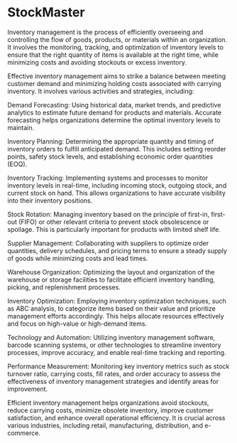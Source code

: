 # StockMaster

Inventory management is the process of efficiently overseeing and controlling the flow of goods, products, or materials within an organization. It involves the monitoring, tracking, and optimization of inventory levels to ensure that the right quantity of items is available at the right time, while minimizing costs and avoiding stockouts or excess inventory.

Effective inventory management aims to strike a balance between meeting customer demand and minimizing holding costs associated with carrying inventory. It involves various activities and strategies, including:

Demand Forecasting: Using historical data, market trends, and predictive analytics to estimate future demand for products and materials. Accurate forecasting helps organizations determine the optimal inventory levels to maintain.

Inventory Planning: Determining the appropriate quantity and timing of inventory orders to fulfill anticipated demand. This includes setting reorder points, safety stock levels, and establishing economic order quantities (EOQ).

Inventory Tracking: Implementing systems and processes to monitor inventory levels in real-time, including incoming stock, outgoing stock, and current stock on hand. This allows organizations to have accurate visibility into their inventory positions.

Stock Rotation: Managing inventory based on the principle of first-in, first-out (FIFO) or other relevant criteria to prevent stock obsolescence or spoilage. This is particularly important for products with limited shelf life.

Supplier Management: Collaborating with suppliers to optimize order quantities, delivery schedules, and pricing terms to ensure a steady supply of goods while minimizing costs and lead times.

Warehouse Organization: Optimizing the layout and organization of the warehouse or storage facilities to facilitate efficient inventory handling, picking, and replenishment processes.

Inventory Optimization: Employing inventory optimization techniques, such as ABC analysis, to categorize items based on their value and prioritize management efforts accordingly. This helps allocate resources effectively and focus on high-value or high-demand items.

Technology and Automation: Utilizing inventory management software, barcode scanning systems, or other technologies to streamline inventory processes, improve accuracy, and enable real-time tracking and reporting.

Performance Measurement: Monitoring key inventory metrics such as stock turnover ratio, carrying costs, fill rates, and order accuracy to assess the effectiveness of inventory management strategies and identify areas for improvement.

Efficient inventory management helps organizations avoid stockouts, reduce carrying costs, minimize obsolete inventory, improve customer satisfaction, and enhance overall operational efficiency. It is crucial across various industries, including retail, manufacturing, distribution, and e-commerce.
